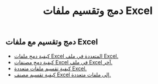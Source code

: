 ﻿---
title: دمج وتقسيم ملفات Excel
second_title: Aspose.Cells Cloud Documen
linktitle: دمج وتقسيم
type: docs
url: /ar/merge-and-split/
keywords: Merge Excel Files,Combine Excel Sheets,Join Excel Spreadsheets,Merge Multiple Excel Files,Split Excel File,Excel Sheet Separator,Excel Workbook Splitte
description: يدعم Cloud REST العمل مع الدمج والتقسيم على ملف Excel. تدعم حزمة تطوير البرامج (SDK) أنواعًا مختلفة من لغات التطوير، بما في ذلك Android وGo وNodeJS وRuby وSwift.
weight: 32
kwords: دمج ملفات Excel، دمج أوراق Excel، ربط جداول بيانات Excel، دمج ملفات Excel متعددة، تقسيم ملف Excel، فاصل أوراق Excel، مقسم مصنف Excel
---
## دمج وتقسيم مع ملفات Excel

- [كيفية دمج ملفات Excel المتعددة في ملف Excel.](/cells/ar/merge-multi-files-into-excel/)
- [كيفية دمج مصنفات Excel في ملف Excel آخر.](/cells/ar/merge-an-excel-file-into-the-excel-file/)
- [كيفية تقسيم ملفات متعددة Excel.](/cells/ar/split-multi-excel-files/)
- [كيفية تقسيم مصنف Excel إلى ملفات متعددة.](/cells/ar/split-an-excel-file-to-multi-files/)
